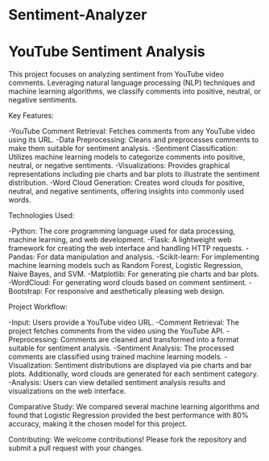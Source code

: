 # Sentiment-Analyzer
# YouTube Sentiment Analysis
This project focuses on analyzing sentiment from YouTube video comments. Leveraging natural language processing (NLP) techniques and machine learning algorithms, we classify comments into positive, neutral, or negative sentiments.

Key Features:

-YouTube Comment Retrieval: Fetches comments from any YouTube video using its URL.
-Data Preprocessing: Cleans and preprocesses comments to make them suitable for sentiment analysis.
-Sentiment Classification: Utilizes machine learning models to categorize comments into positive, neutral, or negative sentiments.
-Visualizations: Provides graphical representations including pie charts and bar plots to illustrate the sentiment distribution.
-Word Cloud Generation: Creates word clouds for positive, neutral, and negative sentiments, offering insights into commonly used words.

Technologies Used:

-Python: The core programming language used for data processing, machine learning, and web development.
-Flask: A lightweight web framework for creating the web interface and handling HTTP requests.
-Pandas: For data manipulation and analysis.
-Scikit-learn: For implementing machine learning models such as Random Forest, Logistic Regression, Naive Bayes, and SVM.
-Matplotlib: For generating pie charts and bar plots.
-WordCloud: For generating word clouds based on comment sentiment.
-Bootstrap: For responsive and aesthetically pleasing web design.

Project Workflow:

-Input: Users provide a YouTube video URL.
-Comment Retrieval: The project fetches comments from the video using the YouTube API.
-Preprocessing: Comments are cleaned and transformed into a format suitable for sentiment analysis.
-Sentiment Analysis: The processed comments are classified using trained machine learning models.
-Visualization: Sentiment distributions are displayed via pie charts and bar plots. Additionally, word clouds are generated for each sentiment category.
-Analysis: Users can view detailed sentiment analysis results and visualizations on the web interface.

Comparative Study:
We compared several machine learning algorithms and found that Logistic Regression provided the best performance with 80% accuracy, making it the chosen model for this project.

Contributing:
We welcome contributions! Please fork the repository and submit a pull request with your changes.
